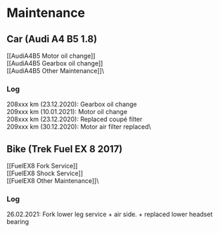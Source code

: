 # Maintenance

## Car (Audi A4 B5 1.8)

[[AudiA4B5 Motor oil change]]\
[[AudiA4B5 Gearbox oil change]]\
[[AudiA4B5 Other Maintenance]]\


### Log

208xxx km (23.12.2020): Gearbox oil change\
209xxx km (10.01.2021): Motor oil change\
208xxx km (23.12.2020): Replaced coupé filter\
209xxx km (30.12.2020): Motor air filter replaced\


## Bike (Trek Fuel EX 8 2017)

[[FuelEX8 Fork Service]]\
[[FuelEX8 Shock Service]]\
[[FuelEX8 Other Maintenance]]\

### Log
26.02.2021: Fork lower leg service + air side. + replaced lower headset bearing